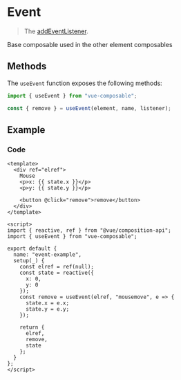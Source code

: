 # Event

> The [addEventListener](https://developer.mozilla.org/en-US/docs/Web/API/EventTarget/addEventListener).

Base composable used in the other element composables

## Methods

The `useEvent` function exposes the following methods:

```js
import { useEvent } from "vue-composable";

const { remove } = useEvent(element, name, listener);
```

## Example

<event-example/>

### Code

```vue
<template>
  <div ref="elref">
    Mouse
    <p>x: {{ state.x }}</p>
    <p>y: {{ state.y }}</p>

    <button @click="remove">remove</button>
  </div>
</template>

<script>
import { reactive, ref } from "@vue/composition-api";
import { useEvent } from "vue-composable";

export default {
  name: "event-example",
  setup(_) {
    const elref = ref(null);
    const state = reactive({
      x: 0,
      y: 0
    });
    const remove = useEvent(elref, "mousemove", e => {
      state.x = e.x;
      state.y = e.y;
    });

    return {
      elref,
      remove,
      state
    };
  }
};
</script>
```
